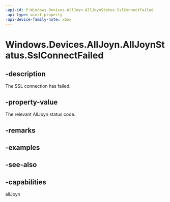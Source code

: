 ```yaml
---
-api-id: P:Windows.Devices.AllJoyn.AllJoynStatus.SslConnectFailed
-api-type: winrt property
-api-device-family-note: xbox
---
```


<!-- Property syntax
public int SslConnectFailed { get; }
-->

# Windows.Devices.AllJoyn.AllJoynStatus.SslConnectFailed

## -description
The SSL connection has failed.

## -property-value
The relevant AllJoyn status code.

## -remarks

## -examples

## -see-also


## -capabilities
allJoyn
